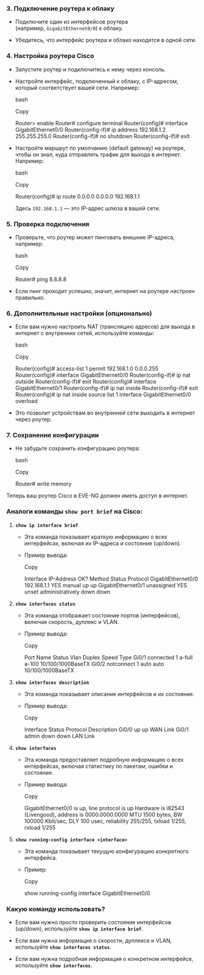 ### 3. **Подключение роутера к облаку**

- Подключите один из интерфейсов роутера (например, `GigabitEthernet0/0`) к облаку.
    
- Убедитесь, что интерфейс роутера и облако находятся в одной сети.
    

### 4. **Настройка роутера Cisco**

- Запустите роутер и подключитесь к нему через консоль.
    
- Настройте интерфейс, подключенный к облаку, с IP-адресом, который соответствует вашей сети. Например:
    
    bash
    
    Copy
    
    Router> enable
    Router# configure terminal
    Router(config)# interface GigabitEthernet0/0
    Router(config-if)# ip address 192.168.1.2 255.255.255.0
    Router(config-if)# no shutdown
    Router(config-if)# exit
    
- Настройте маршрут по умолчанию (default gateway) на роутере, чтобы он знал, куда отправлять трафик для выхода в интернет. Например:
    
    bash
    
    Copy
    
    Router(config)# ip route 0.0.0.0 0.0.0.0 192.168.1.1
    
    Здесь `192.168.1.1` — это IP-адрес шлюза в вашей сети.
    

### 5. **Проверка подключения**

- Проверьте, что роутер может пинговать внешние IP-адреса, например:
    
    bash
    
    Copy
    
    Router# ping 8.8.8.8
    
- Если пинг проходит успешно, значит, интернет на роутере настроен правильно.
    

### 6. **Дополнительные настройки (опционально)**

- Если вам нужно настроить NAT (трансляцию адресов) для выхода в интернет с внутренних сетей, используйте команды:
    
    bash
    
    Copy
    
    Router(config)# access-list 1 permit 192.168.1.0 0.0.0.255
    Router(config)# interface GigabitEthernet0/0
    Router(config-if)# ip nat outside
    Router(config-if)# exit
    Router(config)# interface GigabitEthernet0/1
    Router(config-if)# ip nat inside
    Router(config-if)# exit
    Router(config)# ip nat inside source list 1 interface GigabitEthernet0/0 overload
    
- Это позволит устройствам во внутренней сети выходить в интернет через роутер.
    

### 7. **Сохранение конфигурации**

- Не забудьте сохранить конфигурацию роутера:
    
    bash
    
    Copy
    
    Router# write memory
    

Теперь ваш роутер Cisco в EVE-NG должен иметь доступ в интернет.

### Аналоги команды `show port brief` на Cisco:

1. **`show ip interface brief`**
    
    - Эта команда показывает краткую информацию о всех интерфейсах, включая их IP-адреса и состояние (up/down).
        
    - Пример вывода:
        
        Copy
        
        Interface              IP-Address      OK? Method Status                Protocol
        GigabitEthernet0/0     192.168.1.1     YES manual up                    up
        GigabitEthernet0/1     unassigned      YES unset  administratively down down
        
2. **`show interfaces status`**
    
    - Эта команда отображает состояние портов (интерфейсов), включая скорость, дуплекс и VLAN.
        
    - Пример вывода:
        
        Copy
        
        Port      Name               Status       Vlan       Duplex  Speed Type
        Gi0/1                        connected    1          a-full  a-100 10/100/1000BaseTX
        Gi0/2                        notconnect   1          auto    auto  10/100/1000BaseTX
        
3. **`show interfaces description`**
    
    - Эта команда показывает описание интерфейсов и их состояние.
        
    - Пример вывода:
        
        Copy
        
        Interface                      Status         Protocol Description
        Gi0/0                          up             up       WAN Link
        Gi0/1                          admin down     down     LAN Link
        
4. **`show interfaces`**
    
    - Эта команда предоставляет подробную информацию о всех интерфейсах, включая статистику по пакетам, ошибки и состояние.
        
    - Пример вывода:
        
        Copy
        
        GigabitEthernet0/0 is up, line protocol is up
          Hardware is i82543 (Livengood), address is 0000.0000.0000
          MTU 1500 bytes, BW 100000 Kbit/sec, DLY 100 usec,
          reliability 255/255, txload 1/255, rxload 1/255
        
5. **`show running-config interface <interface>`**
    
    - Эта команда показывает текущую конфигурацию конкретного интерфейса.
        
    - Пример:
        
        Copy
        
        show running-config interface GigabitEthernet0/0
        

### Какую команду использовать?

- Если вам нужно просто проверить состояние интерфейсов (up/down), используйте **`show ip interface brief`**.
    
- Если вам нужна информация о скорости, дуплексе и VLAN, используйте **`show interfaces status`**.
    
- Если вам нужна подробная информация о конкретном интерфейсе, используйте **`show interfaces`**.